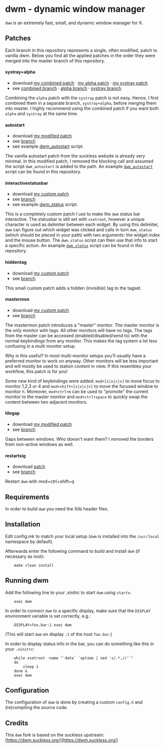 # dwm - dynamic window manager
`dwm` is an extremely fast, small, and dynamic window manager for X.

## Patches
Each branch in this repository represents a single, often modified,
patch to vanilla dwm. Below you find all the applied patches in the
order they were merged into the master branch of this repository.

#### systray+alpha

* download [my combined patch](https://github.com/flaport/dwm/compare/upstream..systray+alpha.diff) ‧ [my alpha patch](https://github.com/flaport/dwm/compare/upstream..alpha.diff) ‧ [my systray patch](https://github.com/flaport/dwm/compare/upstream..systray.diff)
* see [combined branch](https://github.com/flaport/dwm/tree/systray+alpha) ‧ [alpha branch](https://github.com/flaport/dwm/tree/alpha) ‧ [systray branch](https://github.com/flaport/dwm/tree/systray)

Combining the `alpha` patch with the `systray` patch is not easy.
Hence, I first combined them in a separate branch, `systray+alpha`,
before merging them into master. I highly recommend using the combined
patch if you want both `alpha` and `systray` at the same time.

#### autostart

* download [my modified patch](https://github.com/flaport/dwm/compare/upstream..autostart.diff)
* see [branch](https://github.com/flaport/dwm/tree/autostart)
* see example [dwm_autostart](dwm_autostart) script.

The vanilla autostart patch from the suckless website is already very
minimal. In this modified patch, I removed the blocking call and
assumed the script `dwm_autostart` is added to the path. An example
[`dwm_autostart`](dwm_autostart) script can be found in this repository.

#### interactivestatusbar

* download [my custom patch](https://github.com/flaport/dwm/compare/upstream..interactivestatusbar.diff)
* see [branch](https://github.com/flaport/dwm/tree/interactivestatusbar)
* see example [dwm_status](dwm_status) script.

This is a completely custom patch I use to make the `dwm` status bar
interactive. The statusbar is still set with `xsetroot`, however a
unique character is used as delimiter between each widget. By using
this delimiter, `dwm` can figure out which widget was clicked and
calls in turn `dwm_status` (which should be placed in your path) with two
arguments: the widget index and the mouse button. The `dwm_status`
script can then use that info to start a specific action. An example
[`dwm_status`](dwm_status) script can be found in this repository.

#### hiddentag

* download [my custom patch](https://github.com/flaport/dwm/compare/upstream..hiddentag.diff)
* see [branch](https://github.com/flaport/dwm/tree/hiddentag)

This small custom patch adds a hidden (invisible) tag to the tagset.


#### mastermon

* download [my custom patch](https://github.com/flaport/dwm/compare/upstream..mastermon.diff)
* see [branch](https://github.com/flaport/dwm/tree/mastermon)

The mastermon patch introduces a "master" monitor. The master monitor
is the only monitor with tags. All other monitors will have no tags.
The tags from the master can be accessed (enabled/disabled/send to)
with the normal keybindings from any monitor. This makes the tag
system a lot less confusing in a multi monitor setup.

Why is this useful? In most multi-monitor setups you'll usually have a
preferred monitor to work on anyway. Other monitors will be less
important and will mostly be used to station content in view. If this
resembles your workflow, this patch is for you!

Some new kind of keybindings were added: `mod+[z|x|c|v]` to move focus
to monitor 1,2,3 or 4 and  `mod+shift+[z|x|c|v]` to move the focused
window to monitor n. Moreover, `mod+ctrl+m` can be used to "promote"
the current monitor to the master monitor and `mod+ctrl+space` to
quickly swap the content between two adjacent monitors.

#### tilegap

* download [my modified patch](https://github.com/flaport/dwm/compare/upstream..tilegap.diff)
* see [branch](https://github.com/flaport/dwm/tree/tilegap)

Gaps between windows. Who doesn't want them? I removed the borders
from non-active windows as well.

#### restartsig

* download [patch](https://github.com/flaport/dwm/compare/upstream..restartsig.diff)
* see [branch](https://github.com/flaport/dwm/tree/restartsig)

Restart `dwm` with mod+ctrl+shift+q


## Requirements
In order to build `dwm` you need the Xlib header files.


## Installation
Edit config.mk to match your local setup (`dwm` is installed into
the `/usr/local` namespace by default).

Afterwards enter the following command to build and install `dwm` (if
necessary as root):

```
    make clean install
```


## Running dwm
Add the following line to your .xinitrc to start `dwm` using `startx`:

```
    exec dwm
```

In order to connect `dwm` to a specific display, make sure that
the `DISPLAY` environment variable is set correctly, e.g.:

```
    DISPLAY=foo.bar:1 exec dwm
```

(This will start `dwm` on display `:1` of the host `foo.bar`.)

In order to display status info in the bar, you can do something
like this in your `.xinitrc`:

```
    while xsetroot -name "`date` `uptime | sed 's/.*,//'`"
    do
    	sleep 1
    done &
    exec dwm
```


## Configuration
The configuration of `dwm` is done by creating a custom `config.h`
and (re)compiling the source code.

## Credits
This `dwm` fork is based on the suckless upstream: [https://dwm.suckless.org/](https://dwm.suckless.org/)
